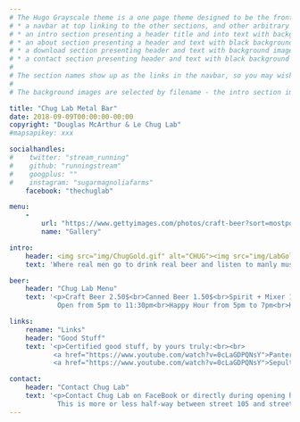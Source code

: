 ```yaml
---
# The Hugo Grayscale theme is a one page theme designed to be the front page to your site.  Its content is populated via the front-matter in content/_index.md.  The page consists of, in order:
# * a navbar at top linking to the other sections, and other arbitrary links
# * an intro section presenting a header title and into text with background image
# * an about section presenting a header and text with black background
# * a download section presenting header and text with background image
# * a contact section presenting header and text with black background
# 
# The section names show up as the links in the navbar, so you may wish to rename them if, for example, you're not using it for the purpose suggested by the default section name.
# 
# The background images are selected by filename - the intro section image must be named "intro-bg.jpg" and placed in the "static/img/" directory for your site.  Similarly, the downloads section image must be named "downloads-bg.jpg" and placed in the "static/img/" directory for your site.  See the default images in the theme's static directory for file size reference.

title: "Chug Lab Metal Bar"
date: 2018-09-09T00:00:00-00:00
copyright: "Douglas McArthur & Le Chug Lab"
#mapsapikey: xxx

socialhandles:
#    twitter: "stream_running"
#    github: "runningstream"
#    googplus: ""
#    instagram: "sugarmagnoliafarms"
    facebook: "thechuglab"

menu:
    -
        url: "https://www.gettyimages.com/photos/craft-beer?sort=mostpopular&mediatype=photography&phrase=craft%20beer"
        name: "Gallery"

intro:
    header: <img src="img/ChugGold.gif" alt="CHUG"><img src="img/LabGold.gif" alt="LAB">
    text: 'Where real men go to drink real beer and listen to manly music - Chug Lab is more than just a bar, more than just music and more than just drinking!  At Chug Lab we play Metal and only Metal, while our long time resident Beer Brewer, brews and serves some amazing craft beers.'

beer:
    header: "Chug Lab Menu"
    text: '<p>Craft Beer 2.50$<br>Canned Beer 1.50$<br>Spirit + Mixer 1.75$<br>Shots 1.75$<br>Soft Drink Can 1$<br><br>
            Open from 5pm to 11:30pm<br>Happy Hour from 5pm to 7pm<br>Happy Hour Craft only 1.50$</p>'

links:
    rename: "Links"
    header: "Good Stuff"
    text: '<p>Certified good stuff, by yours truly:<br><br>
           <a href="https://www.youtube.com/watch?v=0cLaGDPQNsY">Pantera.<br></a>
           <a href="https://www.youtube.com/watch?v=0cLaGDPQNsY">Sepultura.<br></a></p>'

contact:
    header: "Contact Chug Lab"
    text: '<p>Contact Chug Lab on FaceBook or directly during opening hours.<br><br>Chug Lab is located in Street 376, House # 25A, in Phnom Penh, Cambodia.<br>
            This is more or less half-way between street 105 and street 113 and not so far from neither Monivong (street 93) or Mao Tse Tsung, as can be seen on the interactive map below.</p>'
---
```

